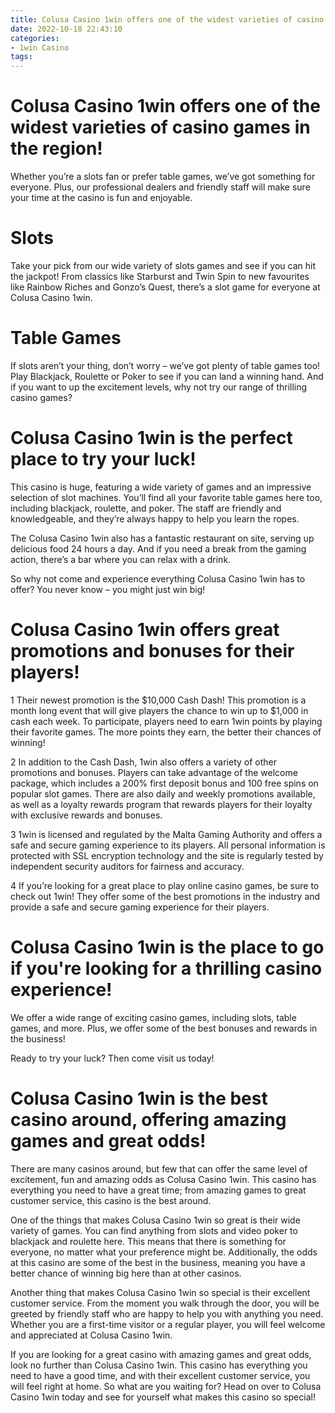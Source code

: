 ```yaml
---
title: Colusa Casino 1win offers one of the widest varieties of casino games in the region!
date: 2022-10-18 22:43:10
categories:
- 1win Casino
tags:
---
```



#  Colusa Casino 1win offers one of the widest varieties of casino games in the region!

Whether you’re a slots fan or prefer table games, we’ve got something for everyone. Plus, our professional dealers and friendly staff will make sure your time at the casino is fun and enjoyable.

# Slots

Take your pick from our wide variety of slots games and see if you can hit the jackpot! From classics like Starburst and Twin Spin to new favourites like Rainbow Riches and Gonzo’s Quest, there’s a slot game for everyone at Colusa Casino 1win.

# Table Games

If slots aren’t your thing, don’t worry – we’ve got plenty of table games too! Play Blackjack, Roulette or Poker to see if you can land a winning hand. And if you want to up the excitement levels, why not try our range of thrilling casino games?

#  Colusa Casino 1win is the perfect place to try your luck!

This casino is huge, featuring a wide variety of games and an impressive selection of slot machines. You’ll find all your favorite table games here too, including blackjack, roulette, and poker. The staff are friendly and knowledgeable, and they’re always happy to help you learn the ropes.

The Colusa Casino 1win also has a fantastic restaurant on site, serving up delicious food 24 hours a day. And if you need a break from the gaming action, there’s a bar where you can relax with a drink.

So why not come and experience everything Colusa Casino 1win has to offer? You never know – you might just win big!

#  Colusa Casino 1win offers great promotions and bonuses for their players!

1
Their newest promotion is the $10,000 Cash Dash! This promotion is a month long event that will give players the chance to win up to $1,000 in cash each week. To participate, players need to earn 1win points by playing their favorite games. The more points they earn, the better their chances of winning!

2
In addition to the Cash Dash, 1win also offers a variety of other promotions and bonuses. Players can take advantage of the welcome package, which includes a 200% first deposit bonus and 100 free spins on popular slot games. There are also daily and weekly promotions available, as well as a loyalty rewards program that rewards players for their loyalty with exclusive rewards and bonuses.

3
1win is licensed and regulated by the Malta Gaming Authority and offers a safe and secure gaming experience to its players. All personal information is protected with SSL encryption technology and the site is regularly tested by independent security auditors for fairness and accuracy.

4
If you’re looking for a great place to play online casino games, be sure to check out 1win! They offer some of the best promotions in the industry and provide a safe and secure gaming experience for their players.

#  Colusa Casino 1win is the place to go if you're looking for a thrilling casino experience!

We offer a wide range of exciting casino games, including slots, table games, and more. Plus, we offer some of the best bonuses and rewards in the business!

Ready to try your luck? Then come visit us today!

#  Colusa Casino 1win is the best casino around, offering amazing games and great odds!

There are many casinos around, but few that can offer the same level of excitement, fun and amazing odds as Colusa Casino 1win. This casino has everything you need to have a great time; from amazing games to great customer service, this casino is the best around.

One of the things that makes Colusa Casino 1win so great is their wide variety of games. You can find anything from slots and video poker to blackjack and roulette here. This means that there is something for everyone, no matter what your preference might be. Additionally, the odds at this casino are some of the best in the business, meaning you have a better chance of winning big here than at other casinos.

Another thing that makes Colusa Casino 1win so special is their excellent customer service. From the moment you walk through the door, you will be greeted by friendly staff who are happy to help you with anything you need. Whether you are a first-time visitor or a regular player, you will feel welcome and appreciated at Colusa Casino 1win.

If you are looking for a great casino with amazing games and great odds, look no further than Colusa Casino 1win. This casino has everything you need to have a good time, and with their excellent customer service, you will feel right at home. So what are you waiting for? Head on over to Colusa Casino 1win today and see for yourself what makes this casino so special!